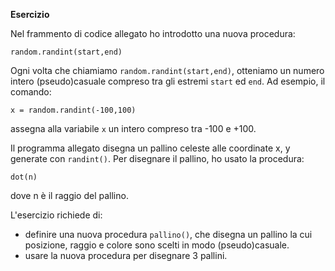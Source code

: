 **Esercizio**

Nel frammento di codice allegato ho introdotto una nuova procedura:

```
random.randint(start,end)
```

Ogni volta che chiamiamo `random.randint(start,end)`, otteniamo un numero intero (pseudo)casuale compreso tra gli estremi `start` ed `end`. Ad esempio, il comando:

```
x = random.randint(-100,100) 
```

assegna alla variabile `x` un intero compreso tra -100 e +100. 

Il programma allegato disegna un pallino celeste alle coordinate x, y generate con `randint()`.  Per disegnare il pallino, ho usato la procedura:

```
dot(n)
```

dove n è il raggio del pallino.

L'esercizio richiede di:
* definire una nuova procedura `pallino()`, che disegna un pallino la cui posizione, raggio e colore sono scelti in modo (pseudo)casuale.
* usare la nuova procedura per disegnare 3 pallini.
